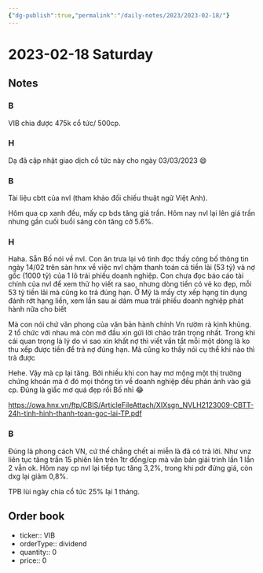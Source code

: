 ```yaml
---
{"dg-publish":true,"permalink":"/daily-notes/2023/2023-02-18/"}
---
```


# 2023-02-18 Saturday

## Notes

### B

VIB chia được 475k cổ tức/ 500cp.

### H

Dạ đã cập nhật giao dịch cổ tức này cho ngày 03/03/2023 😄

### B

Tài liệu cbtt của nvl (tham khảo đối chiếu thuật ngữ Việt Anh).

Hôm qua cp xanh đều, mấy cp bds tăng giá trần. Hôm nay nvl lại lên giá trần nhưng gần cuối buổi sáng còn tăng cở 5.6%.

### H

Haha. Sẵn Bố nói về nvl. Con ăn trưa lại vô tình đọc thấy công bố thông tin ngày 14/02 trên sàn hnx về việc nvl chậm thanh toán cả tiền lãi (53 tỷ) và nợ gốc (1000 tỷ) của 1 lô trái phiếu doanh nghiệp. Con chưa đọc báo cáo tài chính của nvl để xem thử họ viết ra sao, nhưng dòng tiền có vẻ ko đẹp, mỗi 53 tỷ tiền lãi mà cũng ko trả đúng hạn. Ở Mỹ là mấy cty xếp hạng tín dụng đánh rớt hạng liền, xem lần sau ai dám mua trái phiếu doanh nghiệp phát hành nữa cho biết

Mà con nói chứ văn phong của văn bản hành chính Vn rườm rà kinh khủng. 2 tổ chức với nhau mà còn mở đầu xin gửi lời chào trân trọng nhất. Trong khi cái quan trọng là lý do vì sao xin khất nợ thì viết vắn tắt mỗi một dòng là ko thu xếp được tiền để trả nợ đúng hạn. Mà cũng ko thấy nói cụ thể khi nào thì trả được

Hehe. Vậy mà cp lại tăng. Bởi nhiều khi con hay mơ mộng một thị trường chứng khoán mà ở đó mọi thông tin về doanh nghiệp đều phản ánh vào giá cp. Đúng là giấc mơ quá đẹp rồi Bố nhỉ 😂

https://owa.hnx.vn/ftp/CBIS/ArticleFileAttach/XIXsgn_NVLH2123009-CBTT-24h-tinh-hinh-thanh-toan-goc-lai-TP.pdf

### B

Đúng là phong cách VN, cứ thế chẳng chết ai miễn là đã có trả lời. Như vnz liên tục tăng trần 15 phiên lên trên 1tr đồng/cp mà văn bản giải trình lần 1 lần 2 vẫn ok.
Hôm nay cp nvl lại tiếp tục tăng 3,2%, trong khi pdr đứng giá, còn dxg lại giảm 0,8%.

TPB lùi ngày chia cổ tức 25% lại 1 tháng.

## Order book

- ticker:: VIB
- orderType:: dividend
- quantity:: 0
- price:: 0
